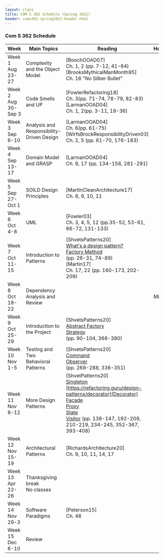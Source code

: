 ```yaml
---
layout: class
title: COM S 362 Schedule (Spring 2021)
header: coms362-spring2021-header.html
---
```


### Com S 362 Schedule

| Week                       | Main Topics                               | Reading                   | Homework |
| -------------------------- | ----------------------------------------- | ------------------------- | -------- |
| Week 1<br>Aug 23-27<br>    | Complexity and the Object Model           | \[BoochOOAD07\]<br>Ch. 1, 2 (pp. 7-12, 41-64)<br>\[BrooksMythicalManMonth95\]<br>Ch. 16 "No Silber Bullet"                                     |          |
| Week 2<br>Aug 30-Sep 3<br> | Code Smells and UP                        | \[FowlerRefactoring18\]<br>Ch. 3(pp. 71-74, 78-79, 82-83)<br>\[LarmanOOAD04\]<br>Ch. 1, 2(pp. 3-11, 19-36)                                     |          |
| Week 3<br>Sep 6-10<br>     | Analysis and Responsibility-Driven Design | \[LarmanOOAD04\]<br>Ch. 6(pp. 61-75)\[WirfsBrockResponsibilityDriven03\]<br>Ch. 2, 5 (pp. 61-70, 176-183)                                      |          |
| Week 4<br>Sep 13-17<br>    | Domain Model and GRASP                    | \[LarmanOOAD04\]<br>Ch. 9, 17 (pp. 134-158, 281-291)                                                                                           |          |
| Week 5<br>Sep 27-Oct 1<br> | SOILD Design Principles | \[MartinCleanArchitecture17\]<br>Ch. 8, 9, 10, 11                                                                                                                |          |
| Week 6<br>Oct 4-8<br>      | UML | \[Fowler03\]<br>Ch. 3, 4, 5, 12 (pp.35-52, 53-61, 66-72, 131-133)                                                                                                                    |          |
| Week 7<br>Oct 11-15<br>    | Introduction to Patterns | \[ShvetsPatterns20\]<br>[What's a design pattern?](https://refactoring.guru/design-patterns/what-is-pattern)<br>[Factory Method](https://refactoring.guru/design-patterns/factory-method)<br>(pp. 26-31, 74-89)<br>\[Martin17\]<br>Ch. 17, 22 (pp. 160-173, 202-209)                 |          |
| Week 8<br>Oct 18-22<br>    | Dependency Analysis and Review |                                      | Midterm  |
| Week 9<br>Oct 25-29<br>    | Introduction to the Project | \[ShvetsPatterns20\]<br>[Abstract Factory](https://refactoring.guru/design-patterns/abstract-factory)<br>[Strategy](https://refactoring.guru/design-patterns/strategy)<br>(pp. 90-104, 368-380)                                                                                   |          |
| Week 10<br>Nov 1-5<br>     | Testing and Two Behavioral Patterns | \[ShvetsPatterns20\]<br>[Command](https://refactoring.guru/design-patterns/command)<br>[Observer](https://refactoring.guru/design-patterns/observer)<br>(pp. 268-288, 336-351)                                                                                            |          |
| Week 11<br>Nov 8-12<br>    | More Design Patterns | \[ShvetPatterns20\]<br>[Singleton](https://refactoring.guru/design-patterns/singleton)<br>[https://refactoring.guru/design-patterns/decorator](Decorator)<br>[Facade](https://refactoring.guru/design-patterns/facade)<br>[Proxy](https://refactoring.guru/design-patterns/proxy)<br>[State](https://refactoring.guru/design-patterns/state)<br>[Visitor](https://refactoring.guru/design-patterns/visitor) (pp. 138-147, 192-209, 210-219, 234-245, 352-367, 393-408)                                                             |          |
| Week 12<br>Nov 15-19<br>   | Architectural Patterns | \[RichardsArchitecture20\]<br>Ch. 9, 10, 11, 14, 17                                                                                                               |          |
| Week 13<br>Apr 22-26<br>   | Thanksgiving break<br>No classes |                                    |          |
| Week 14<br>Nov 29-3<br>    | Software Paradigms | \[Peterson15\]<br>Ch. 48                         |          |
| Week 15<br>Dec 6-10<br>    | Review |                                                              |          |
